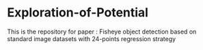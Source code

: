 # Exploration-of-Potential
This is the repository for paper : Fisheye object detection based on standard image datasets with 24-points regression strategy
